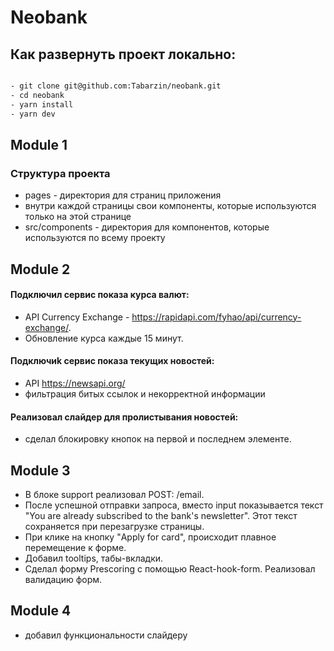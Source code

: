 # Neobank

## Как развернуть проект локально:

```bash

- git clone git@github.com:Tabarzin/neobank.git
- cd neobank
- yarn install
- yarn dev

```

## Module 1

### Структура проекта

- pages - директория для страниц приложения
- внутри каждой страницы свои компоненты, которые используются только на этой странице
- src/components - директория для компонентов, которые используются по всему проекту

## Module 2

#### Подключил сервис показа курса валют:

- API Currency Exchange - https://rapidapi.com/fyhao/api/currency-exchange/.
- Обновление курса каждые 15 минут.

#### Подключиk сервис показа текущих новостей:

- API https://newsapi.org/
- фильтрация битых ссылок и некорректной информации

#### Реализовал слайдер для пролистывания новостей:

- сделал блокировку кнопок на первой и последнем элементе.

## Module 3

- В блоке support реализовал POST: /email.
- После успешной отправки запроса, вместо input показывается текст "You are already subscribed to the bank's newsletter".
  Этот текст сохраняется при перезагрузке страницы.
- При клике на кнопку "Apply for card", происходит плавное перемещение к форме.
- Добавил tooltips, табы-вкладки.
- Сделал форму Prescoring с помощью React-hook-form. Реализовал валидацию форм.

## Module 4

- добавил функциональности слайдеру
